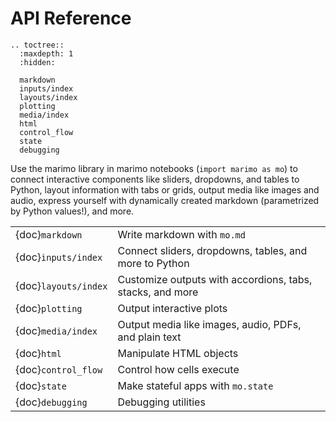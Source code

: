# API Reference

```{eval-rst}
.. toctree::
  :maxdepth: 1
  :hidden:

  markdown
  inputs/index
  layouts/index
  plotting
  media/index
  html
  control_flow
  state
  debugging
```

Use the marimo library in marimo notebooks (`import marimo as mo`) to connect
interactive components like sliders, dropdowns, and tables to Python, layout
information with tabs or grids, output media like images and audio, express
yourself with dynamically created markdown (parametrized by Python values!),
and more.

|                      |                                                           |
| :------------------- | :-------------------------------------------------------- |
| {doc}`markdown`      | Write markdown with `mo.md`                               |
| {doc}`inputs/index`  | Connect sliders, dropdowns, tables, and more to Python    |
| {doc}`layouts/index` | Customize outputs with accordions, tabs, stacks, and more |
| {doc}`plotting`      | Output interactive plots                                  |
| {doc}`media/index`   | Output media like images, audio, PDFs, and plain text     |
| {doc}`html`          | Manipulate HTML objects                                   |
| {doc}`control_flow`  | Control how cells execute                                 |
| {doc}`state`         | Make stateful apps with `mo.state`                        |
| {doc}`debugging`     | Debugging utilities                                       |
